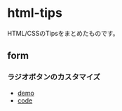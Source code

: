 # html-tips
HTML/CSSのTipsをまとめたものです。

## form
### ラジオボタンのカスタマイズ
- [demo](https://www-yotta.github.io/html-tips/form/radio-custom.html)
- [code](https://github.com/www-yotta/html-tips/blob/main/form/radio-custom.html)
